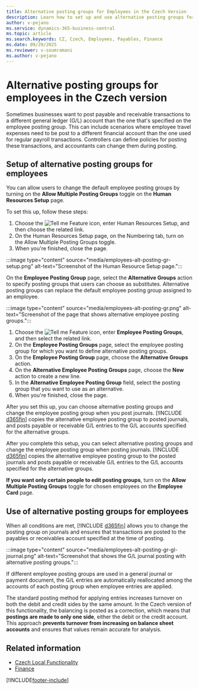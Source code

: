 ```yaml
---
title: Alternative posting groups for Employees in the Czech Version
description: Learn how to set up and use alternative posting groups for employees in the Czech version of Business Central to manage payables and receivables effectively.
author: v-pejano
ms.service: dynamics-365-business-central
ms.topic: article
ms.search.keywords: CZ, Czech, Employees, Payables, Finance
ms.date: 09/29/2025
ms.reviewer: v-soumramani
ms.author: v-pejano
---
```


# Alternative posting groups for employees in the Czech version

Sometimes businesses want to post payable and receivable transactions to a different general ledger (G/L) account than the one that's specified on the employee posting group. This can include scenarios where employee travel expenses need to be post to a different financial account than the one used for regular payroll transactions. Controllers can define policies for posting these transactions, and accountants can change them during posting.

## Setup of alternative posting groups for employees

You can allow users to change the default employee posting groups by turning on the **Allow Multiple Posting Groups** toggle on the **Human Resources Setup** page.

To set this up, follow these steps:

1. Choose the ![Tell me Feature](../../media/ui-search/search_small.png "Tell me what you want to do") icon, enter Human Resources Setup, and then choose the related link.
2. On the Human Resources Setup page, on the Numbering tab, turn on the Allow Multiple Posting Groups toggle.
3. When you're finished, close the page.

:::image type="content" source="media/employees-alt-posting-gr-setup.png" alt-text="Screenshot of the Human Resource Setup page.":::

On the **Employee Posting Group** page, select the **Alternative Groups** action to specify posting groups that users can choose as substitutes. Alternative posting groups can replace the default employee posting group assigned to an employee.

:::image type="content" source="media/employees-alt-posting-gr.png" alt-text="Screenshot of the page that shows alternative employee posting groups.":::

1. Choose the ![Tell me Feature](../../media/ui-search/search_small.png "Tell me what you want to do") icon, enter **Employee Posting Groups**, and then select the related link.
2. On the **Employee Posting Groups** page, select the employee posting group for which you want to define alternative posting groups.
3. On the **Employee Posting Group** page, choose the **Alternative Groups** action.
4. On the **Alternative Employee Posting Groups** page, choose the **New** action to create a new line.
5. In the **Alternative Employee Posting Group** field, select the posting group that you want to use as an alternative.
6. When you're finished, close the page.

After you set this up, you can choose alternative posting groups and change the employee posting group when you post journals. [!INCLUDE [d365fin](../../includes/d365fin_md.md)] copies the alternative employee posting group to posted journals, and posts payable or receivable G/L entries to the G/L accounts specified for the alternative groups.

After you complete this setup, you can select alternative posting groups and change the employee posting group when posting journals. [!INCLUDE [d365fin](../../includes/d365fin_md.md)] copies the alternative employee posting group to the posted journals and posts payable or receivable G/L entries to the G/L accounts specified for the alternative groups.

**If you want only certain people to edit posting groups**, turn on the **Allow Multiple Posting Groups** toggle for chosen employees on the **Employee Card** page.

## Use of alternative posting groups for employees

When all conditions are met, [!INCLUDE [d365fin](../../includes/d365fin_md.md)] allows you to change the posting group on journals and ensures that transactions are posted to the payables or receivables account specified at the time of posting.

:::image type="content" source="media/employees-alt-posting-gr-gl-journal.png" alt-text="Screenshot that shows the G/L journal posting with alternative posting groups.":::

If different employee posting groups are used in a general journal or payment document, the G/L entries are automatically reallocated among the accounts of each posting group when employee entries are applied.

The standard posting method for applying entries increases turnover on both the debit and credit sides by the same amount. In the Czech version of this functionality, the balancing is posted as a correction, which means that **postings are made to only one side**, either the debit or the credit account. This approach **prevents turnover from increasing on balance sheet accounts** and ensures that values remain accurate for analysis.

## Related information

- [Czech Local Functionality](czech-local-functionality.md)  
- [Finance](../../finance.md)

[!INCLUDE[footer-include](../../includes/footer-banner.md)]
